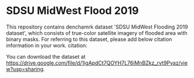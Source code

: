 # SDSU MidWest Flood 2019
This repository contains denchamrk dataset 'SDSU MidWest Flooding 2019 dataset', which consists of true-color satellite imagery of flooded area with binary masks.
For referring to this dataset, please add below citation information in your work.
citation: 


You can download the dataset at https://drive.google.com/file/d/1igApdCt7QOYH7L76iMnBZkz_rvt9Pyaz/view?usp=sharing.
